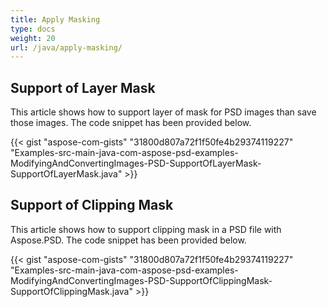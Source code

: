 ```yaml
---
title: Apply Masking
type: docs
weight: 20
url: /java/apply-masking/
---
```



## **Support of Layer Mask**
This article shows how to support layer of mask for PSD images than save those images. The code snippet has been provided below.

{{< gist "aspose-com-gists" "31800d807a72f1f50fe4b29374119227" "Examples-src-main-java-com-aspose-psd-examples-ModifyingAndConvertingImages-PSD-SupportOfLayerMask-SupportOfLayerMask.java" >}}


## **Support of Clipping Mask**
This article shows how to support clipping mask in a PSD file with Aspose.PSD. The code snippet has been provided below.

{{< gist "aspose-com-gists" "31800d807a72f1f50fe4b29374119227" "Examples-src-main-java-com-aspose-psd-examples-ModifyingAndConvertingImages-PSD-SupportOfClippingMask-SupportOfClippingMask.java" >}}




